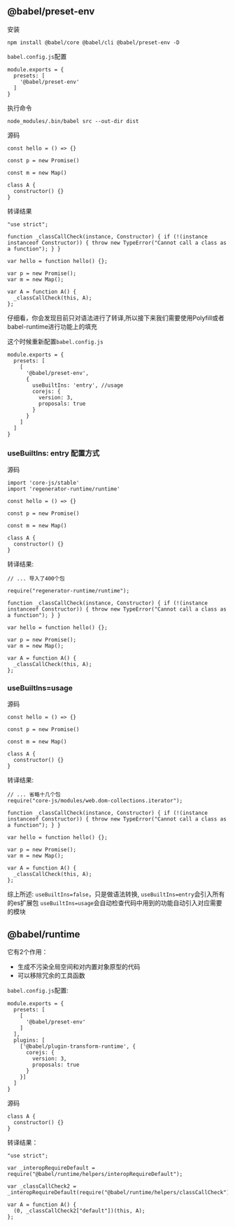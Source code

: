 ## @babel/preset-env
安装
```
npm install @babel/core @babel/cli @babel/preset-env -D
```
`babel.config.js`配置
```
module.exports = {
  presets: [
    '@babel/preset-env'
  ]
}
```
执行命令
```
node_modules/.bin/babel src --out-dir dist
```
源码
```
const hello = () => {}

const p = new Promise()

const m = new Map()

class A {
  constructor() {}
}
```
转译结果
```
"use strict";

function _classCallCheck(instance, Constructor) { if (!(instance instanceof Constructor)) { throw new TypeError("Cannot call a class as a function"); } }

var hello = function hello() {};

var p = new Promise();
var m = new Map();

var A = function A() {
  _classCallCheck(this, A);
};
```

仔细看，你会发现目前只对语法进行了转译,所以接下来我们需要使用Polyfill或者babel-runtime进行功能上的填充

这个时候重新配置`babel.config.js`
```
module.exports = {
  presets: [
    [
      '@babel/preset-env',
      {
        useBuiltIns: 'entry', //usage
        corejs: {
          version: 3,
          proposals: true
        }
      }
    ]
  ]
}
```

### useBuiltIns: entry 配置方式

源码
```
import 'core-js/stable'
import 'regenerator-runtime/runtime'

const hello = () => {}

const p = new Promise()

const m = new Map()

class A {
  constructor() {}
}
```
转译结果:
```
// ... 导入了400个包

require("regenerator-runtime/runtime");

function _classCallCheck(instance, Constructor) { if (!(instance instanceof Constructor)) { throw new TypeError("Cannot call a class as a function"); } }

var hello = function hello() {};

var p = new Promise();
var m = new Map();

var A = function A() {
  _classCallCheck(this, A);
};

```

### useBuiltIns=usage

源码
```
const hello = () => {}

const p = new Promise()

const m = new Map()

class A {
  constructor() {}
}
```
转译结果:
```
// ... 省略十几个包
require("core-js/modules/web.dom-collections.iterator");

function _classCallCheck(instance, Constructor) { if (!(instance instanceof Constructor)) { throw new TypeError("Cannot call a class as a function"); } }

var hello = function hello() {};

var p = new Promise();
var m = new Map();

var A = function A() {
  _classCallCheck(this, A);
};
```
综上所述: `useBuiltIns=false`，只是做语法转换,
`useBuiltIns=entry`会引入所有的es扩展包
`useBuiltIns=usage`会自动检查代码中用到的功能自动引入对应需要的模块

## @babel/runtime
它有2个作用：
- 生成不污染全局空间和对内置对象原型的代码
- 可以移除冗余的工具函数

`babel.config.js`配置:
```
module.exports = {
  presets: [
    [
      '@babel/preset-env'
    ]
  ],
  plugins: [
    ['@babel/plugin-transform-runtime', {
      corejs: {
        version: 3,
        proposals: true
      }
    }]
  ]
}
```

源码
```
class A {
  constructor() {}
}
```
转译结果：
```
"use strict";

var _interopRequireDefault = require("@babel/runtime/helpers/interopRequireDefault");

var _classCallCheck2 = _interopRequireDefault(require("@babel/runtime/helpers/classCallCheck"));

var A = function A() {
  (0, _classCallCheck2["default"])(this, A);
};
```